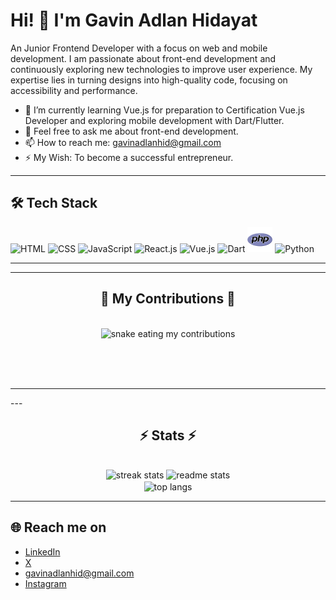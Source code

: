 # Hi! 👋 I'm Gavin Adlan Hidayat

An Junior Frontend Developer with a focus on web and mobile development. I am passionate about front-end development and continuously exploring new technologies to improve user experience. My expertise lies in turning designs into high-quality code, focusing on accessibility and performance.

- 🌱 I’m currently learning Vue.js for preparation to Certification Vue.js Developer and exploring mobile development with Dart/Flutter.
- 💬 Feel free to ask me about front-end development.
- 📫 How to reach me: gavinadlanhid@gmail.com
- ⚡ My Wish: To become a successful entrepreneur.

---

## 🛠️ Tech Stack

<div>
  <img src="https://upload.wikimedia.org/wikipedia/commons/6/61/HTML5_logo_and_wordmark.svg" title="HTML" alt="HTML" width="40" height="40"/>
  <img src="https://upload.wikimedia.org/wikipedia/commons/d/d5/CSS3_logo_and_wordmark.svg" title="CSS" alt="CSS" width="40" height="40"/>
  <img src="https://upload.wikimedia.org/wikipedia/commons/9/99/Unofficial_JavaScript_logo_2.svg" title="JavaScript" alt="JavaScript" width="40" height="40"/>
  <img src="https://cdn.iconscout.com/icon/free/png-128/react-3-1175109.png" title="React.js" alt="React.js" width="40" height="40"/>
  <img src="https://v2.vuejs.org/images/logo.svg" title="Vue.js" alt="Vue.js" width="40" height="40"/>
  <img src="https://upload.wikimedia.org/wikipedia/commons/7/7e/Dart-logo.png" title="Dart" alt="Dart" width="40" height="40"/>
  <img src="https://raw.githubusercontent.com/github/explore/80688e429a7d4ef2fca1e82350fe8e3517d3494d/topics/php/php.png" title="PHP" alt="PHP" width="40" height="40"/>
  <img src="https://upload.wikimedia.org/wikipedia/commons/c/c3/Python-logo-notext.svg" title="Python" alt="Python" width="40" height="40"/>
</div>

---
<hr/>

<div align="center">
  <h2>🐍 My Contributions 🐍</h2>
  <br>
  <img alt="snake eating my contributions" src="https://raw.githubusercontent.com/gavinadlan/gavinadlan/output/github-contribution-grid-snake.svg" />
  
  <br/><br/><br/>
</div>

<hr/>
---

<h2 align="center">⚡ Stats ⚡</h2>
<br>
<div align=center>
  <!-- Streak Stats -->
  <img width=390 src="https://github-readme-streak-stats-salesp07.vercel.app/?user=gavinadlan&count_private=true&theme=react&border_radius=10" alt="streak stats"/>

  <!-- GitHub Stats -->
  <img width=390 src="https://github-readme-stats-eight-theta.vercel.app/api?username=gavinadlan&count_private=true&show_icons=true&theme=react&rank_icon=github&border_radius=10" alt="readme stats" />
  <br/>

  <!-- Top Languages -->
  <img width=325 align="center" src="https://github-readme-stats-eight-theta.vercel.app/api/top-langs/?username=gavinadlan&hide=HTML&langs_count=8&layout=compact&theme=react&border_radius=10&size_weight=0.5&count_weight=0.5&exclude_repo=github-readme-stats" alt="top langs" />
</div>




---

## 🌐 Reach me on
- <a href="www.linkedin.com/in/gavinadlan/">LinkedIn</a>
- <a href="https://x.com/gavin_adlan">X</a>
- gavinadlanhid@gmail.com
- <a href="https://www.instagram.com/gavin_adlan">Instagram</a>


